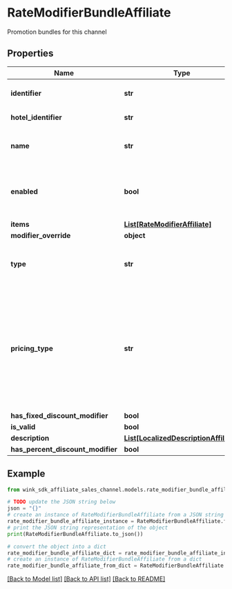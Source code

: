 # RateModifierBundleAffiliate

Promotion bundles for this channel

## Properties

Name | Type | Description | Notes
------------ | ------------- | ------------- | -------------
**identifier** | **str** | Unique record identifier | 
**hotel_identifier** | **str** | Hotel identifier. | 
**name** | **str** | Internal name of promotion ancillary. | 
**enabled** | **bool** | Whether this promotion ancillary is enabled or not. | [default to True]
**items** | [**List[RateModifierAffiliate]**](RateModifierAffiliate.md) |  | 
**modifier_override** | **object** |  | [optional] 
**type** | **str** | Required if manual override modifier is not null | [optional] 
**pricing_type** | **str** | Determines whether this discount should be applied per night, per stay or per person - per night; Required if amount override is not null | [optional] 
**has_fixed_discount_modifier** | **bool** |  | [optional] 
**is_valid** | **bool** |  | [optional] 
**description** | [**List[LocalizedDescriptionAffiliate]**](LocalizedDescriptionAffiliate.md) |  | [optional] 
**has_percent_discount_modifier** | **bool** |  | [optional] 

## Example

```python
from wink_sdk_affiliate_sales_channel.models.rate_modifier_bundle_affiliate import RateModifierBundleAffiliate

# TODO update the JSON string below
json = "{}"
# create an instance of RateModifierBundleAffiliate from a JSON string
rate_modifier_bundle_affiliate_instance = RateModifierBundleAffiliate.from_json(json)
# print the JSON string representation of the object
print(RateModifierBundleAffiliate.to_json())

# convert the object into a dict
rate_modifier_bundle_affiliate_dict = rate_modifier_bundle_affiliate_instance.to_dict()
# create an instance of RateModifierBundleAffiliate from a dict
rate_modifier_bundle_affiliate_from_dict = RateModifierBundleAffiliate.from_dict(rate_modifier_bundle_affiliate_dict)
```
[[Back to Model list]](../README.md#documentation-for-models) [[Back to API list]](../README.md#documentation-for-api-endpoints) [[Back to README]](../README.md)



